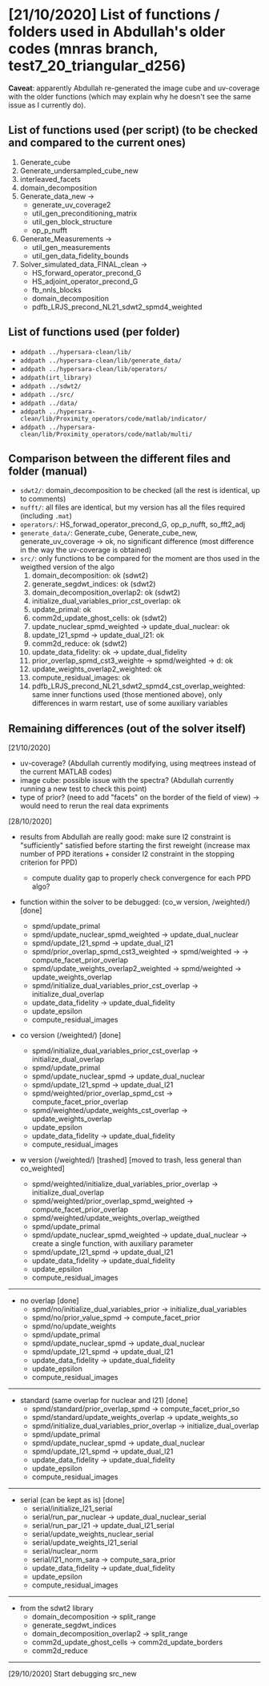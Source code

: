 # [21/10/2020] List of functions / folders used in Abdullah's older codes (mnras branch, test7_20_triangular_d256)

**Caveat**: apparently Abdullah re-generated the image cube and uv-coverage with the older functions (which may explain why he doesn't see the same issue as I currently do).

## List of functions used (per script) (to be checked and compared to the current ones)

  1. Generate_cube
  2. Generate_undersampled_cube_new
  3. interleaved_facets
  4. domain_decomposition
  5. Generate_data_new ->
      - generate_uv_coverage2
      - util_gen_preconditioning_matrix
      - util_gen_block_structure
      - op_p_nufft
  6. Generate_Measurements ->
      - util_gen_measurements
      - util_gen_data_fidelity_bounds
  7. Solver_simulated_data_FINAL_clean ->
      - HS_forward_operator_precond_G
      - HS_adjoint_operator_precond_G
      - fb_nnls_blocks
      - domain_decomposition
      - pdfb_LRJS_precond_NL21_sdwt2_spmd4_weighted

## List of functions used (per folder)

- `addpath ../hypersara-clean/lib/`
- `addpath ../hypersara-clean/lib/generate_data/`
- `addpath ../hypersara-clean/lib/operators/`
- `addpath(irt_library)`
- `addpath ../sdwt2/`
- `addpath ../src/`
- `addpath ../data/`
- `addpath ../hypersara-clean/lib/Proximity_operators/code/matlab/indicator/`
- `addpath ../hypersara-clean/lib/Proximity_operators/code/matlab/multi/`

## Comparison between the different files and folder (manual)

- `sdwt2/`: domain_decomposition to be checked (all the rest is identical, up to comments)
- `nufft/`: all files are identical, but my version has all the files required (including `.mat`)
- `operators/`: HS_forwad_operator_precond_G, op_p_nufft, so_fft2_adj
- `generate_data/`: Generate_cube, Generate_cube_new, generate_uv_coverage -> ok, no significant difference (most difference in the way the uv-coverage is obtained)
- `src/`: only functions to be compared for the moment are thos used in the weigthed version of the algo
  1. domain_decomposition: ok (sdwt2)
  2. generate_segdwt_indices: ok (sdwt2)
  3. domain_decomposition_overlap2: ok (sdwt2)
  4. initialize_dual_variables_prior_cst_overlap: ok
  5. update_primal: ok
  6. comm2d_update_ghost_cells: ok (sdwt2)
  7. update_nuclear_spmd_weighted -> update_dual_nuclear: ok
  8. update_l21_spmd -> update_dual_l21: ok
  9. comm2d_reduce: ok (sdwt2)
  10. update_data_fidelity: ok -> update_dual_fidelity
  11. prior_overlap_spmd_cst3_weighte -> spmd/weighted -> d: ok
  12. update_weights_overlap2_weighted: ok
  13. compute_residual_images: ok
  14. pdfb_LRJS_precond_NL21_sdwt2_spmd4_cst_overlap_weighted: same inner functions used (those mentioned above), only differences in warm restart, use of some auxiliary variables

## Remaining differences (out of the solver itself)

[21/10/2020]

- uv-coverage? (Abdullah currently modifying, using meqtrees instead of the current MATLAB codes)
- image cube: possible issue with the spectra? (Abdullah currently running a new test to check this point)
- type of prior? (need to add "facets" on the border of the field of view) -> would need to rerun the real data expriments

[28/10/2020]

- results from Abdullah are really good: make sure l2 constraint is "sufficiently" satisfied before starting the first reweight (increase max number of PPD iterations + consider l2 constraint in the stopping criterion for PPD)
  - compute duality gap to properly check convergence for each PPD algo?

- function within the solver to be debugged: (co_w version, /weighted/) [done]
  - spmd/update_primal
  - spmd/update_nuclear_spmd_weighted -> update_dual_nuclear
  - spmd/update_l21_spmd -> update_dual_l21
  - spmd/prior_overlap_spmd_cst3_weighted -> spmd/weighted ->  -> compute_facet_prior_overlap
  - spmd/update_weights_overlap2_weighted -> spmd/weighted -> update_weights_overlap
  - spmd/initialize_dual_variables_prior_cst_overlap -> initialize_dual_overlap
  - update_data_fidelity -> update_dual_fidelity
  - update_epsilon
  - compute_residual_images

- co version (/weighted/) [done]
  - spmd/initialize_dual_variables_prior_cst_overlap -> initialize_dual_overlap
  - spmd/update_primal
  - spmd/update_nuclear_spmd -> update_dual_nuclear
  - spmd/update_l21_spmd -> update_dual_l21
  - spmd/weighted/prior_overlap_spmd_cst -> compute_facet_prior_overlap
  - spmd/weighted/update_weights_cst_overlap -> update_weights_overlap
  - update_epsilon
  - update_data_fidelity -> update_dual_fidelity
  - compute_residual_images

- w version (/weighted/) [trashed] [moved to trash, less general than co_weighted]
  - spmd/weighted/initialize_dual_variables_prior_overlap -> initialize_dual_overlap
  - spmd/weighted/prior_overlap_spmd_weighted -> compute_facet_prior_overlap
  - spmd/weighted/update_weights_overlap_weigthed
  - spmd/update_primal
  - spmd/update_nuclear_spmd_weighted -> update_dual_nuclear -> create a single function, with auxiliary parameter
  - spmd/update_l21_spmd -> update_dual_l21
  - update_data_fidelity -> update_dual_fidelity
  - update_epsilon
  - compute_residual_images

---

- no overlap [done]
  - spmd/no/initialize_dual_variables_prior -> initialize_dual_variables
  - spmd/no/prior_value_spmd -> compute_facet_prior
  - spmd/no/update_weights
  - spmd/update_primal
  - spmd/update_nuclear_spmd -> update_dual_nuclear
  - spmd/update_l21_spmd -> update_dual_l21
  - update_data_fidelity -> update_dual_fidelity
  - update_epsilon
  - compute_residual_images

---

- standard (same overlap for nuclear and l21) [done]
  - spmd/standard/prior_overlap_spmd -> compute_facet_prior_so
  - spmd/standard/update_weights_overlap -> update_weights_so
  - spmd/initialize_dual_variables_prior_overlap -> initialize_dual_overlap
  - spmd/update_primal
  - spmd/update_nuclear_spmd -> update_dual_nuclear
  - spmd/update_l21_spmd -> update_dual_l21
  - update_data_fidelity -> update_dual_fidelity
  - update_epsilon
  - compute_residual_images

---

- serial (can be kept as is) [done]
  - serial/initialize_l21_serial
  - serial/run_par_nuclear -> update_dual_nuclear_serial
  - serial/run_par_l21 -> update_dual_l21_serial
  - serial/update_weights_nuclear_serial
  - serial/update_weights_l21_serial
  - serial/nuclear_norm
  - serial/l21_norm_sara -> compute_sara_prior
  - update_data_fidelity -> update_dual_fidelity
  - update_epsilon
  - compute_residual_images

---

- from the sdwt2 library
  - domain_decomposition -> split_range
  - generate_segdwt_indices
  - domain_decomposition_overlap2 -> split_range
  - comm2d_update_ghost_cells -> comm2d_update_borders
  - comm2d_reduce

---

[29/10/2020] Start debugging src_new
